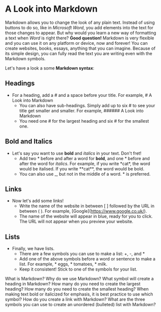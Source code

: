 # A Look into Markdown

Markdown allows you to change the look of any plain text. Instead of using buttons to do so, like in *Microsoft Word*, you add elements into the text for those changes to appear.
But why would you learn a new way of formatting a text when *Word* is right there? 
**Good question!** Markdown is very flexible and you can use it on any platform or device, now and forever! 
You can create websites, books, essays, anything that you can imagine. Because of its simple design, you can fully read the text you are writing even with the Markdown symbols.

Let's have a look a some **Markdown syntax**:

## Headings

- For a heading, add a \# and a space before your title. For example, \# A Look into Markdown 
  - You can also have sub-headings. Simply add up to six \# to see your title get smaller and smaller. For example, \#\#\#\#\#\# A Look into Markdown
  - You need one \# for the largest heading and six \# for the smallest one.

## Bold and Italics

- Let's say you want to use **bold** and *italics* in your text. Don't fret!
  - Add two \* before and after a word for **bold**, and one \* before and after the word for *italics*. For example, if you write \*cat\*, the word would be italised. If you write \*\*cat\*\*, the word would be bold.
  - You can also use \_, but not in the middle of a word. \* is preferred.

## Links

- Now let's add some links!
  - Write the name of the website in between [ ] followed by the URL in between ( ). For example, \[Google\]\(https://www.google.co.uk/).
  - The name of the website will appear in blue, ready for you to click. The URL will not appear when you preview your website.

## Lists

- Finally, we have lists.
  - There are a few symbols you can use to make a list: \+, \-, and \*
  - Add one of the above symbols before a word or sentence to make a list. For example, \* eggs, \* tomatoes, \* milk.
  - Keep it consistent! Stick to one of the symbols for your list.
  








What is Markdown?
Why do we use Markdown?
What symbol will create a heading in Markdown?
How many do you need to create the largest heading?
How many do you need to create the smallest heading?
When making text bold or italicized for emphasis, it is best practice to use which symbol?
How do you create a link with Markdown?
What are the three symbols you can use to create an unordered (bulleted) list with Markdown?
